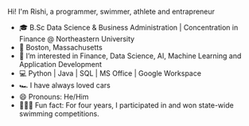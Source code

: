 Hi! I'm Rishi, a programmer, swimmer, athlete and entrapreneur

- 🎓 B.Sc Data Science & Business Administration | Concentration in Finance @ Northeastern University                                           
- 📍 Boston, Massachusetts
- 👀 I’m interested in Finance, Data Science, AI, Machine Learning and Application Development 
- 💻 Python | Java | SQL | MS Office | Google Workspace
- 🏎️ I have always loved cars
- 😄 Pronouns: He/Him
- 🏊🏽‍♂️ Fun fact: For four years, I participated in and won state-wide swimming competitions.









<!---
Rishi-R-Urs/Rishi-R-Urs is a ✨ special ✨ repository because its `README.md` (this file) appears on your GitHub profile.
You can click the Preview link to take a look at your changes.
--->
